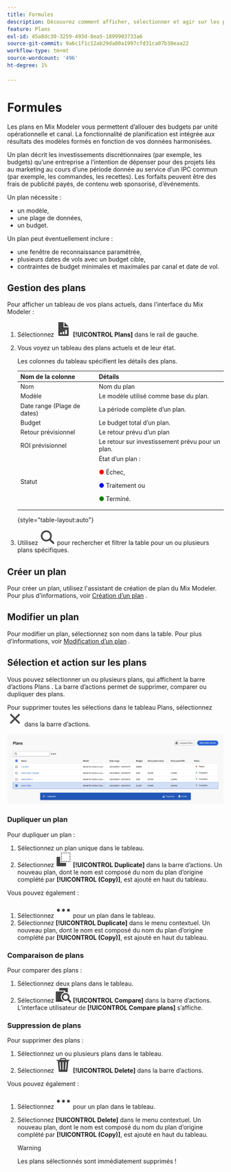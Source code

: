 ```yaml
---
title: Formules
description: Découvrez comment afficher, sélectionner et agir sur les plans en Mix Modeler.
feature: Plans
exl-id: 45a8dc30-3259-493d-8ea5-1899903733a6
source-git-commit: 9a6c1f1c12ab29da80a1997cfd31ca07b38eaa22
workflow-type: tm+mt
source-wordcount: '496'
ht-degree: 1%

---
```


# Formules

Les plans en Mix Modeler vous permettent d’allouer des budgets par unité opérationnelle et canal. La fonctionnalité de planification est intégrée aux résultats des modèles formés en fonction de vos données harmonisées.

Un plan décrit les investissements discrétionnaires (par exemple, les budgets) qu’une entreprise a l’intention de dépenser pour des projets liés au marketing au cours d’une période donnée au service d’un IPC commun (par exemple, les commandes, les recettes). Les forfaits peuvent être des frais de publicité payés, de contenu web sponsorisé, d’événements.

Un plan nécessite :

- un modèle,
- une plage de données,
- un budget.

Un plan peut éventuellement inclure :

- une fenêtre de reconnaissance paramétrée,
- plusieurs dates de vols avec un budget cible,
- contraintes de budget minimales et maximales par canal et date de vol.


## Gestion des plans

Pour afficher un tableau de vos plans actuels, dans l’interface du Mix Modeler :

1. Sélectionnez ![](/help/assets/icons/FileChart.svg) **[!UICONTROL Plans]** dans le rail de gauche.

1. Vous voyez un tableau des plans actuels et de leur état.

   Les colonnes du tableau spécifient les détails des plans.

   | Nom de la colonne | Détails |
   |---|---|
   | Nom | Nom du plan |
   | Modèle | Le modèle utilisé comme base du plan. |
   | Date range (Plage de dates) | La période complète d’un plan. |
   | Budget | Le budget total d’un plan. |
   | Retour prévisionnel | Le retour prévu d’un plan |
   | ROI prévisionnel | Le retour sur investissement prévu pour un plan. |
   | Statut | État d’un plan : <p><span style="color:red">●</span> Échec, <p><span style="color:blue">●</span> Traitement ou <p><span style="color:green">●</span> Terminé. |

   {style="table-layout:auto"}

1. Utilisez ![Rechercher](/help/assets/icons/Search.svg) pour rechercher et filtrer la table pour un ou plusieurs plans spécifiques.

## Créer un plan

Pour créer un plan, utilisez l&#39;assistant de création de plan du Mix Modeler. Pour plus d’informations, voir [Création d’un plan](create.md) .


## Modifier un plan

Pour modifier un plan, sélectionnez son nom dans la table. Pour plus d’informations, voir [Modification d’un plan](edit.md) .


## Sélection et action sur les plans

Vous pouvez sélectionner un ou plusieurs plans, qui affichent la barre d’actions Plans . La barre d’actions permet de supprimer, comparer ou dupliquer des plans.

Pour supprimer toutes les sélections dans le tableau Plans, sélectionnez ![Fermer](/help/assets/icons/Close.svg) dans la barre d’actions.

![Barre d’actions Plans](/help/assets/plans-action-bar.png)

### Dupliquer un plan

Pour dupliquer un plan :

1. Sélectionnez un plan unique dans le tableau.
1. Sélectionnez ![Copy](/help/assets/icons/Copy.svg) **[!UICONTROL Duplicate]** dans la barre d’actions. Un nouveau plan, dont le nom est composé du nom du plan d’origine complété par **[!UICONTROL (Copy)]**, est ajouté en haut du tableau.

Vous pouvez également :

1. Sélectionnez ![Plus](/help/assets/icons/More.svg) pour un plan dans le tableau.
1. Sélectionnez **[!UICONTROL Duplicate]** dans le menu contextuel. Un nouveau plan, dont le nom est composé du nom du plan d’origine complété par **[!UICONTROL (Copy)]**, est ajouté en haut du tableau.

### Comparaison de plans

Pour comparer des plans :

1. Sélectionnez deux plans dans le tableau.
1. Sélectionnez ![Comparer](/help/assets/icons/Compare.svg) **[!UICONTROL Compare]** dans la barre d’actions. L’interface utilisateur de **[!UICONTROL Compare plans]** s’affiche.


### Suppression de plans

Pour supprimer des plans :

1. Sélectionnez un ou plusieurs plans dans le tableau.
1. Sélectionnez ![Supprimer](/help/assets/icons/Delete.svg) **[!UICONTROL Delete]** dans la barre d’actions.

Vous pouvez également :

1. Sélectionnez ![Plus](/help/assets/icons/More.svg) pour un plan dans le tableau.
1. Sélectionnez **[!UICONTROL Delete]** dans le menu contextuel. Un nouveau plan, dont le nom est composé du nom du plan d’origine complété par **[!UICONTROL (Copy)]**, est ajouté en haut du tableau.

   >[!WARNING]
   >
   >   Les plans sélectionnés sont immédiatement supprimés !
